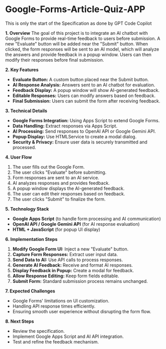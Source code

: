# Google-Forms-Article-Quiz-APP
This is only  the start of the Specification as done by GPT Code Copilot

**1. Overview**
The goal of this project is to integrate an AI chatbot with Google Forms to provide real-time feedback to users before submission. A new "Evaluate" button will be added near the "Submit" button. When clicked, the form responses will be sent to an AI model, which will analyze the answers and provide feedback in a popup window. Users can then modify their responses before final submission.

**2. Key Features**
- **Evaluate Button:** A custom button placed near the Submit button.
- **AI Response Analysis:** Answers sent to an AI chatbot for evaluation.
- **Feedback Display:** A popup window will show AI-generated feedback.
- **Editable Responses:** Users can modify answers based on feedback.
- **Final Submission:** Users can submit the form after receiving feedback.

**3. Technical Details**
- **Google Forms Integration:** Using Apps Script to extend Google Forms.
- **Data Handling:** Extract responses via Apps Script.
- **AI Processing:** Send responses to OpenAI API or Google Gemini API.
- **Popup Display:** Use HTMLService to create a modal dialog.
- **Security & Privacy:** Ensure user data is securely transmitted and processed.

**4. User Flow**
1. The user fills out the Google Form.
2. The user clicks "Evaluate" before submitting.
3. Form responses are sent to an AI service.
4. AI analyzes responses and provides feedback.
5. A popup window displays the AI-generated feedback.
6. The user can edit their responses based on feedback.
7. The user clicks "Submit" to finalize the form.

**5. Technology Stack**
- **Google Apps Script** (to handle form processing and AI communication)
- **OpenAI API / Google Gemini API** (for AI response evaluation)
- **HTML + JavaScript** (for popup UI display)

**6. Implementation Steps**
1. **Modify Google Form UI:** Inject a new "Evaluate" button.
2. **Capture Form Responses:** Extract user input data.
3. **Send Data to AI:** Use API calls to process responses.
4. **Generate AI Feedback:** Receive and format AI responses.
5. **Display Feedback in Popup:** Create a modal for feedback.
6. **Allow Response Editing:** Keep form fields editable.
7. **Submit Form:** Standard submission process remains unchanged.

**7. Expected Challenges**
- Google Forms' limitations on UI customization.
- Handling API response times efficiently.
- Ensuring smooth user experience without disrupting the form flow.

**8. Next Steps**
- Review the specification.
- Implement Google Apps Script and AI API integration.
- Test and refine the feedback mechanism.
